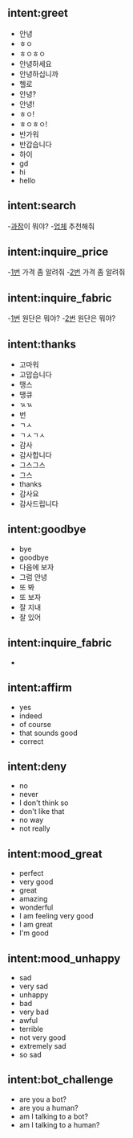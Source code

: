 ## intent:greet
- 안녕
- ㅎㅇ
- ㅎㅇㅎㅇ
- 안녕하세요
- 안녕하십니까
- 헬로
- 안녕?
- 안녕!
- ㅎㅇ!
- ㅎㅇㅎㅇ!
- 반가워
- 반갑습니다
- 하이
- gd
- hi
- hello

## intent:search
-[과잠](info)이 뭐야?
-[업체](info) 추천해줘


## intent:inquire_price
-[1번](cloth) 가격 좀 알려줘
-[2번](cloth) 가격 좀 알려줘

## intent:inquire_fabric
-[1번](cloth) 원단은 뭐야?
-[2번](cloth) 원단은 뭐야?



## intent:thanks
- 고마워
- 고맙습니다
- 땡스
- 땡큐
- ㄳㄳ
- 번
- ㄱㅅ
- ㄱㅅㄱㅅ
- 감사
- 감사합니다
- 그스그스
- 그스
- thanks
- 감사요
- 감사드립니다

## intent:goodbye
- bye
- goodbye
- 다음에 보자
- 그럼 안녕
- 또 봐
- 또 보자
- 잘 지내
- 잘 있어

## intent:inquire_fabric
- 

## intent:affirm
- yes
- indeed
- of course
- that sounds good
- correct

## intent:deny
- no
- never
- I don't think so
- don't like that
- no way
- not really

## intent:mood_great
- perfect
- very good
- great
- amazing
- wonderful
- I am feeling very good
- I am great
- I'm good

## intent:mood_unhappy
- sad
- very sad
- unhappy
- bad
- very bad
- awful
- terrible
- not very good
- extremely sad
- so sad

## intent:bot_challenge
- are you a bot?
- are you a human?
- am I talking to a bot?
- am I talking to a human?
